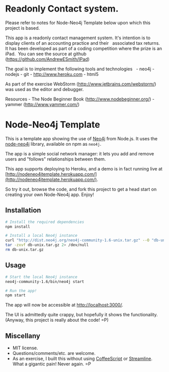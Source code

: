 # Readonly Contact system.
Please refer to notes for Node-Neo4j Template below upon which this project is based. 

This app is a readonly contact management system. It's intention is to display clients of an accounting practice and their &nbsp;
associated tax returns. It has been developed as part of a coding competition where the prize is an iPad.&nbsp;
You can see the source at github (https://github.com/AndrewESmith/IPad)

The goal is to implement the following tools and technologies &nbsp;
    - neo4j
	- nodejs
	- git
	- http://www.heroku.com
	- html5
 
 As part of the exercise WebStorm (http://www.jetbrains.com/webstorm/) was used as the editor and debugger.

Resources 
	- The Node Beginner Book (http://www.nodebeginner.org/)
	- yammer (http://www.yammer.com/)

# Node-Neo4j Template

This is a template app showing the use of [Neo4j][] from Node.js. It uses the
[node-neo4j][] library, available on npm as `neo4j`.

The app is a simple social network manager: it lets you add and remove users
and "follows" relationships between them.

This app supports deploying to Heroku, and a demo is in fact running live at
[http://nodeneo4jtemplate.herokuapp.com/](http://nodeneo4jtemplate.herokuapp.com/).

So try it out, browse the code, and fork this project to get a head start on
creating your own Node-Neo4j app. Enjoy!


## Installation

```bash
# Install the required dependencies
npm install

# Install a local Neo4j instance
curl "http://dist.neo4j.org/neo4j-community-1.6-unix.tar.gz" --O "db-unix.tar.gz"
tar -zxvf db-unix.tar.gz 2> /dev/null
rm db-unix.tar.gz
```


## Usage

```bash
# Start the local Neo4j instance
neo4j-community-1.6/bin/neo4j start

# Run the app!
npm start
```

The app will now be accessible at [http://localhost:3000/](http://localhost:3000/).

The UI is admittedly quite crappy, but hopefully it shows the functionality.
(Anyway, this project is really about the code! =P)


## Miscellany

- MIT license.
- Questions/comments/etc. are welcome.
- As an exercise, I built this without using [CoffeeScript][coffeescript] or
  [Streamline][streamline]. What a gigantic pain! Never again. =P


[Neo4j]: http://www.neo4j.org/
[node-neo4j]: https://github.com/thingdom/node-neo4j

[coffeescript]: http://www.coffeescript.org/
[streamline]: https://github.com/Sage/streamlinejs
